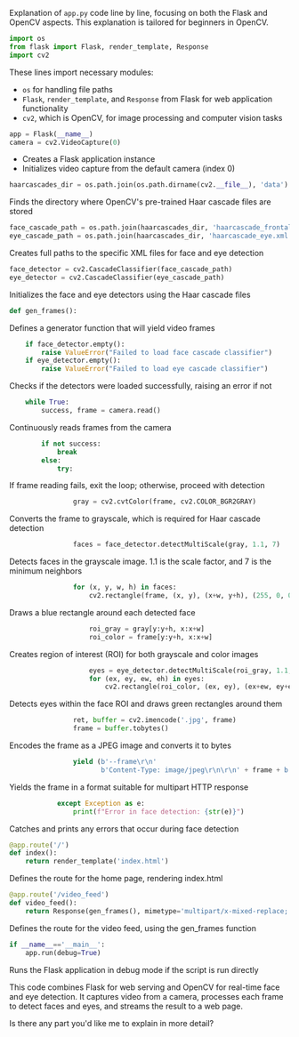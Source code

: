 Explanation of `app.py` code line by line, focusing on both the Flask and OpenCV aspects. This explanation is tailored for beginners in OpenCV.



```python
import os
from flask import Flask, render_template, Response
import cv2
```
These lines import necessary modules:
- `os` for handling file paths
- `Flask`, `render_template`, and `Response` from Flask for web application functionality
- `cv2`, which is OpenCV, for image processing and computer vision tasks

```python
app = Flask(__name__)
camera = cv2.VideoCapture(0)
```
- Creates a Flask application instance
- Initializes video capture from the default camera (index 0)

```python
haarcascades_dir = os.path.join(os.path.dirname(cv2.__file__), 'data')
```
Finds the directory where OpenCV's pre-trained Haar cascade files are stored

```python
face_cascade_path = os.path.join(haarcascades_dir, 'haarcascade_frontalface_default.xml')
eye_cascade_path = os.path.join(haarcascades_dir, 'haarcascade_eye.xml')
```
Creates full paths to the specific XML files for face and eye detection

```python
face_detector = cv2.CascadeClassifier(face_cascade_path)
eye_detector = cv2.CascadeClassifier(eye_cascade_path)
```
Initializes the face and eye detectors using the Haar cascade files

```python
def gen_frames():
```
Defines a generator function that will yield video frames

```python
    if face_detector.empty():
        raise ValueError("Failed to load face cascade classifier")
    if eye_detector.empty():
        raise ValueError("Failed to load eye cascade classifier")
```
Checks if the detectors were loaded successfully, raising an error if not

```python
    while True:
        success, frame = camera.read()
```
Continuously reads frames from the camera

```python
        if not success:
            break
        else:
            try:
```
If frame reading fails, exit the loop; otherwise, proceed with detection

```python
                gray = cv2.cvtColor(frame, cv2.COLOR_BGR2GRAY)
```
Converts the frame to grayscale, which is required for Haar cascade detection

```python
                faces = face_detector.detectMultiScale(gray, 1.1, 7)
```
Detects faces in the grayscale image. 1.1 is the scale factor, and 7 is the minimum neighbors

```python
                for (x, y, w, h) in faces:
                    cv2.rectangle(frame, (x, y), (x+w, y+h), (255, 0, 0), 2)
```
Draws a blue rectangle around each detected face

```python
                    roi_gray = gray[y:y+h, x:x+w]
                    roi_color = frame[y:y+h, x:x+w]
```
Creates region of interest (ROI) for both grayscale and color images

```python
                    eyes = eye_detector.detectMultiScale(roi_gray, 1.1, 3)
                    for (ex, ey, ew, eh) in eyes:
                        cv2.rectangle(roi_color, (ex, ey), (ex+ew, ey+eh), (0, 255, 0), 2)
```
Detects eyes within the face ROI and draws green rectangles around them

```python
                ret, buffer = cv2.imencode('.jpg', frame)
                frame = buffer.tobytes()
```
Encodes the frame as a JPEG image and converts it to bytes

```python
                yield (b'--frame\r\n'
                       b'Content-Type: image/jpeg\r\n\r\n' + frame + b'\r\n')
```
Yields the frame in a format suitable for multipart HTTP response

```python
            except Exception as e:
                print(f"Error in face detection: {str(e)}")
```
Catches and prints any errors that occur during face detection

```python
@app.route('/')
def index():
    return render_template('index.html')
```
Defines the route for the home page, rendering index.html

```python
@app.route('/video_feed')
def video_feed():
    return Response(gen_frames(), mimetype='multipart/x-mixed-replace; boundary=frame')
```
Defines the route for the video feed, using the gen_frames function

```python
if __name__=='__main__':
    app.run(debug=True)
```
Runs the Flask application in debug mode if the script is run directly

This code combines Flask for web serving and OpenCV for real-time face and eye detection. It captures video from a camera, processes each frame to detect faces and eyes, and streams the result to a web page.

Is there any part you'd like me to explain in more detail?
